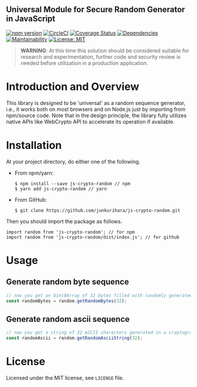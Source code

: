 Universal Module for Secure Random Generator in JavaScript
--
[![npm version](https://badge.fury.io/js/js-crypto-random.svg)](https://badge.fury.io/js/js-crypto-random)
[![CircleCI](https://circleci.com/gh/junkurihara/js-crypto-random.svg?style=svg)](https://circleci.com/gh/junkurihara/js-crypto-random)
[![Coverage Status](https://coveralls.io/repos/github/junkurihara/js-crypto-random/badge.svg?branch=master)](https://coveralls.io/github/junkurihara/js-crypto-random?branch=master)
[![Dependencies](https://david-dm.org/junkurihara/js-crypto-random.svg)](https://david-dm.org/junkurihara/js-crypto-random)
[![Maintainability](https://api.codeclimate.com/v1/badges/8669bc06f9006abd8e77/maintainability)](https://codeclimate.com/github/junkurihara/js-crypto-random/maintainability)
[![License: MIT](https://img.shields.io/badge/License-MIT-yellow.svg)](https://opensource.org/licenses/MIT)

> **WARNING**: At this time this solution should be considered suitable for research and experimentation, further code and security review is needed before utilization in a production application.

# Introduction and Overview
This library is designed to be 'universal' as a random sequence generator, i.e., it works both on most browsers and on Node.js just by importing from npm/source code. Note that in the design principle, the library fully utilizes native APIs like WebCrypto API to accelerate its operation if available. 

# Installation
At your project directory, do either one of the following.

- From npm/yarn:
  ```shell
  $ npm install --save js-crypto-random // npm
  $ yarn add js-crypto-random // yarn
  ```
- From GitHub:
  ```shell
  $ git clone https://github.com/junkurihara/js-crypto-random.git
  ```

Then you should import the package as follows.
```shell
import random from 'js-crypto-random'; // for npm
import random from 'js-crypto-random/dist/index.js'; // for github
```
  
# Usage
## Generate random byte sequence
```javascript
// now you get an Uint8Array of 32 bytes filled with randomly generated values
const randomBytes = random.getRandomBytes(32);
```

## Generate random ascii sequence
```javascript
// now you get a string of 32 ASCII characters generated in a cryptographically random manner
const randomAscii = random.getRandomAsciiString(32);
```

# License
Licensed under the MIT license, see `LICENSE` file.
